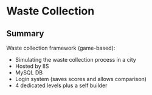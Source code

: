 # Waste Collection

## Summary

Waste collection framework (game-based):
  - Simulating the waste collection process in a city
  - Hosted by IIS
  - MySQL DB
  - Login system (saves scores and allows comparison)
  - 4 dedicated levels plus a self builder
